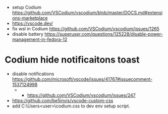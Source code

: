 - setup Codium https://github.com/VSCodium/vscodium/blob/master/DOCS.md#extensions-marketplace
- https://vscode.dev/
- fix wsl in Codium https://github.com/VSCodium/vscodium/issues/1265
- disable battery https://superuser.com/questions/125228/disable-power-management-in-fedora-12 




# Codium hide notificaitons toast 
- disable notifications https://github.com/microsoft/vscode/issues/41767#issuecomment-1537124998
  - - https://github.com/VSCodium/vscodium/issues/247
- https://github.com/be5invis/vscode-custom-css
- add C:\Users\<user>\codium.css to dev env setup script. 
